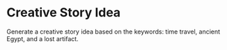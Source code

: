 # Creative Story Idea

Generate a creative story idea based on the keywords: time travel, ancient Egypt, and a lost artifact.